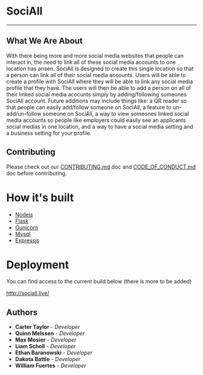 # SociAll
---

## What We Are About

With there being more and more social media websites that people can interact in, the need to link all of these social media accounts to one location has arisen. SociAll is designed to create this single location so that a person can link all of their social media accounts. Users will be able to create a profile with SociAll where they will be able to link any social media profile that they have. The users will then be able to add a person on all of their linked social media acocunts simply by adding/following someones SociAll account. Future additions may include things like: a QR reader so that people can easily add/follow someone on SociAll, a feature to un-add/un-follow someone on SociAll, a way to view someones linked social media accounts so people like employers could easily see an applicants social medias in one location, and a way to have a social media setting and a business setting for your profile.


## Contributing 
Please check out our [CONTRIBUTING.md](/documentation/CONTRIBUTING.md) doc and [CODE_OF_CONDUCT.md](/documentation/CODE_OF_CONDUCT.md) doc before contributing.


# How it's built
-  [Nodejs](https://github.com/nodejs/node)
-  [Flask](https://github.com/pallets/flask)
-  [Gunicorn](https://github.com/benoitc/gunicorn)
-  [Mysql](https://github.com/mysqljs/mysql)
-  [Expressjs](https://github.com/expressjs/express)

# Deployment
You can find access to the current build below (there is more to be added)

http://sociall.live/

## Authors 
- **Carter Taylor** - *Developer*
- **Quinn Melssen** - *Developer*
- **Max Mosier** - *Developer*
- **Liam Scholl** - *Developer*
- **Ethan Baranowski** - *Developer*
- **Dakota Battle** - *Developer*
- **William Fuertes** - *Developer*





